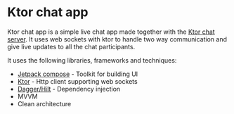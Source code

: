 # Ktor chat app
Ktor chat app is a simple live chat app made together with the [Ktor chat server](https://github.com/joranch/ktor-chat). It uses web sockets with ktor to handle two way communication and give live updates to all the chat participants.

It uses the following libraries, frameworks and  techniques:
* [Jetpack compose](https://developer.android.com/jetpack/compose) - Toolkit for building UI
* [Ktor](https://ktor.io/) - Http client supporting web sockets
* [Dagger/Hilt](https://github.com/google/dagger) - Dependency injection
* MVVM
* Clean architecture
